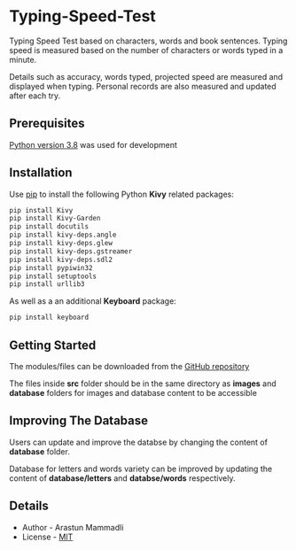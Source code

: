 # Typing-Speed-Test
Typing Speed Test based on characters, words and book sentences. Typing speed is 
measured based on the number of characters or words typed in a minute. 

Details such as accuracy, words typed, projected speed are measured and displayed when typing. 
Personal records are also measured and updated after each try.

## Prerequisites
[Python version 3.8](https://www.python.org/downloads/release/python-380/) 
was used for development

## Installation
Use [pip](https://pip.pypa.io/en/stable/) to install the following Python **Kivy** related packages:

```bash
pip install Kivy
pip install Kivy-Garden
pip install docutils
pip install kivy-deps.angle
pip install kivy-deps.glew
pip install kivy-deps.gstreamer
pip install kivy-deps.sdl2
pip install pypiwin32
pip install setuptools
pip install urllib3
```

As well as a an additional **Keyboard** package:

```bash
pip install keyboard
```

## Getting Started
The modules/files can be downloaded from the [GitHub repository](https://github.com/ArastunM/Typing-Speed-Test.git)

The files inside **src** folder should be in the same directory as **images** and **database** folders 
for images and database content to be accessible

## Improving The Database
Users can update and improve the databse by changing the content of **database** folder.

Database for letters and words variety can be improved by updating the content of 
**database/letters** and **databse/words** respectively.

## Details
- Author - Arastun Mammadli
- License - [MIT](LICENSE)
